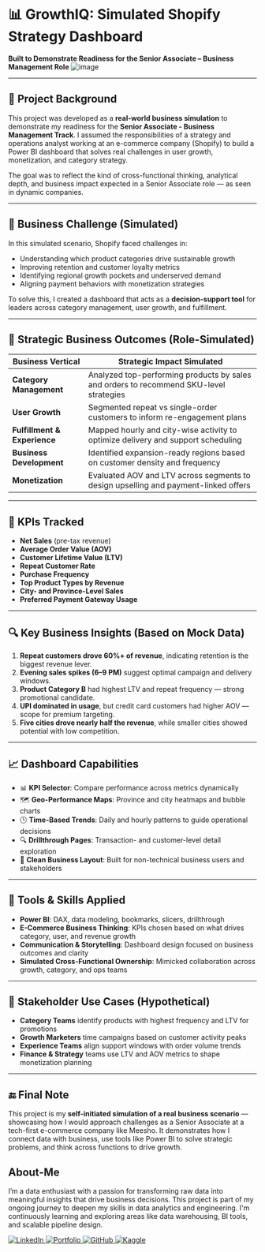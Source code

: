 # 📊 GrowthIQ: Simulated Shopify Strategy Dashboard  
**Built to Demonstrate Readiness for the Senior Associate – Business Management Role**
![image](https://a.storyblok.com/f/182663/2688x1512/b89805e8b4/shopify.png/m/3840x0/filters:quality(100))

---

## 🧭 Project Background

This project was developed as a **real-world business simulation** to demonstrate my readiness for the **Senior Associate - Business Management Track**. I assumed the responsibilities of a strategy and operations analyst working at an e-commerce company (Shopify) to build a Power BI dashboard that solves real challenges in user growth, monetization, and category strategy.

The goal was to reflect the kind of cross-functional thinking, analytical depth, and business impact expected in a Senior Associate role — as seen in dynamic companies.

---

## 🎯 Business Challenge (Simulated)

In this simulated scenario, Shopify faced challenges in:
- Understanding which product categories drive sustainable growth
- Improving retention and customer loyalty metrics
- Identifying regional growth pockets and underserved demand
- Aligning payment behaviors with monetization strategies

To solve this, I created a dashboard that acts as a **decision-support tool** for leaders across category management, user growth, and fulfillment.

---

## 💼 Strategic Business Outcomes (Role-Simulated)

| Business Vertical         | Strategic Impact Simulated                                                              |
|--------------------------|------------------------------------------------------------------------------------------|
| **Category Management**   | Analyzed top-performing products by sales and orders to recommend SKU-level strategies   |
| **User Growth**           | Segmented repeat vs single-order customers to inform re-engagement plans                |
| **Fulfillment & Experience** | Mapped hourly and city-wise activity to optimize delivery and support scheduling   |
| **Business Development**  | Identified expansion-ready regions based on customer density and frequency               |
| **Monetization**          | Evaluated AOV and LTV across segments to design upselling and payment-linked offers     |

---

## 📌 KPIs Tracked

- **Net Sales** (pre-tax revenue)
- **Average Order Value (AOV)**
- **Customer Lifetime Value (LTV)**
- **Repeat Customer Rate**
- **Purchase Frequency**
- **Top Product Types by Revenue**
- **City- and Province-Level Sales**
- **Preferred Payment Gateway Usage**

---

## 🔍 Key Business Insights (Based on Mock Data)

1. **Repeat customers drove 60%+ of revenue**, indicating retention is the biggest revenue lever.
2. **Evening sales spikes (6–9 PM)** suggest optimal campaign and delivery windows.
3. **Product Category B** had highest LTV and repeat frequency — strong promotional candidate.
4. **UPI dominated in usage**, but credit card customers had higher AOV — scope for premium targeting.
5. **Five cities drove nearly half the revenue**, while smaller cities showed potential with low competition.

---

## 📈 Dashboard Capabilities

- 📊 **KPI Selector**: Compare performance across metrics dynamically
- 🗺️ **Geo-Performance Maps**: Province and city heatmaps and bubble charts
- 🕒 **Time-Based Trends**: Daily and hourly patterns to guide operational decisions
- 🔍 **Drillthrough Pages**: Transaction- and customer-level detail exploration
- 📌 **Clean Business Layout**: Built for non-technical business users and stakeholders

---

## 🔧 Tools & Skills Applied

- **Power BI**: DAX, data modeling, bookmarks, slicers, drillthrough
- **E-Commerce Business Thinking**: KPIs chosen based on what drives category, user, and revenue growth
- **Communication & Storytelling**: Dashboard design focused on business outcomes and clarity
- **Simulated Cross-Functional Ownership**: Mimicked collaboration across growth, category, and ops teams

---

## 🧠 Stakeholder Use Cases (Hypothetical)

- **Category Teams** identify products with highest frequency and LTV for promotions
- **Growth Marketers** time campaigns based on customer activity peaks
- **Experience Teams** align support windows with order volume trends
- **Finance & Strategy** teams use LTV and AOV metrics to shape monetization planning

---

## 🔚 Final Note

This project is my **self-initiated simulation of a real business scenario** — showcasing how I would approach challenges as a Senior Associate at a tech-first e-commerce company like Meesho. It demonstrates how I connect data with business, use tools like Power BI to solve strategic problems, and think across functions to drive growth.

## About-Me
I’m a data enthusiast with a passion for transforming raw data into meaningful insights that drive business decisions. This project is part of my ongoing journey to deepen my skills in data analytics and engineering. I'm continuously learning and exploring areas like data warehousing, BI tools, and scalable pipeline design.
<p align="left">
  <a href="https://www.linkedin.com/in/ravina-patidar-474a9b255/" target="_blank">
    <img src="https://img.shields.io/badge/LinkedIn-0077B5?style=for-the-badge&logo=linkedin&logoColor=white" alt="LinkedIn"/>
  </a>
    </a>
  <a href="https://yourportfolio.com" target="_blank">
    <img src="https://img.shields.io/badge/Portfolio-157A6E?style=for-the-badge&logo=internet-explorer&logoColor=white" alt="Portfolio"/>
  </a>
  <a href="https://github.com/ravina172" target="_blank">
    <img src="https://img.shields.io/badge/GitHub-24292e?style=for-the-badge&logo=github&logoColor=white" alt="GitHub"/>
  </a>
  <a href="https://www.kaggle.com/ravinapatidar" target="_blank">
    <img src="https://img.shields.io/badge/Kaggle-004D99?style=for-the-badge&logo=kaggle&logoColor=white" alt="Kaggle"/>
  </a>
</p>

